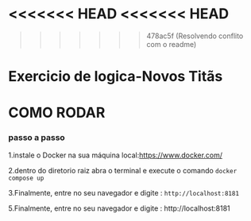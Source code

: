 <<<<<<< HEAD
<<<<<<< HEAD
=======
>>>>>>> 478ac5f (Resolvendo conflito com o readme)
# Exercicio de logica-Novos Titãs

# COMO RODAR

### passo a passo 
1.instale o Docker na sua máquina local:https://www.docker.com/

2.dentro do diretorio raiz abra o terminal e execute o comando `docker compose up`

3.Finalmente, entre no seu navegador e digite : 
`http://localhost:8181`


5.Finalmente, entre no seu navegador e digite : http://localhost:8181
